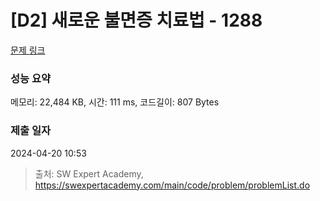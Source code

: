 # [D2] 새로운 불면증 치료법 - 1288 

[문제 링크](https://swexpertacademy.com/main/code/problem/problemDetail.do?contestProbId=AV18_yw6I9MCFAZN) 

### 성능 요약

메모리: 22,484 KB, 시간: 111 ms, 코드길이: 807 Bytes

### 제출 일자

2024-04-20 10:53



> 출처: SW Expert Academy, https://swexpertacademy.com/main/code/problem/problemList.do